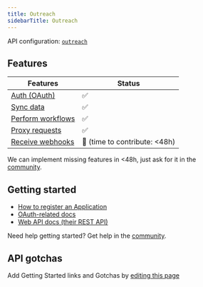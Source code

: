 ```yaml
---
title: Outreach
sidebarTitle: Outreach
---
```


API configuration: [`outreach`](https://terapi.dev/providers.yaml)

## Features

| Features | Status |
| - | - |
| [Auth (OAuth)](/integrate/guides/authorize-an-api) | ✅ |
| [Sync data](/integrate/guides/sync-data-from-an-api) | ✅ |
| [Perform workflows](/integrate/guides/perform-workflows-with-an-api) | ✅ |
| [Proxy requests](/integrate/guides/proxy-requests-to-an-api) | ✅ |
| [Receive webhooks](/integrate/guides/receive-webhooks-from-an-api) | 🚫 (time to contribute: &lt;48h) |

<Tip>We can implement missing features in &lt;48h, just ask for it in the [community](https://terapi.dev/slack).</Tip>

## Getting started

-   [How to register an Application](https://support.outreach.io/hc/en-us/articles/9986965571867-How-to-Access-Outreach-APIs)
-   [OAuth-related docs](https://api.outreach.io/api/v2/docs#authentication)
-   [Web API docs (their REST API)](https://developers.outreach.io/api/reference/overview/)

<Tip>Need help getting started? Get help in the [community](https://terapi.dev/slack).</Tip>

## API gotchas

<Note>Add Getting Started links and Gotchas by [editing this page](https://github.com/terapihq/terapi/tree/master/docs-v2/integrations/all/outreach.mdx)</Note>
